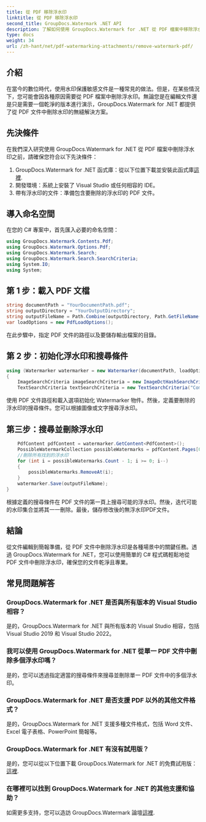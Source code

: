 ```yaml
---
title: 從 PDF 移除浮水印
linktitle: 從 PDF 移除浮水印
second_title: GroupDocs.Watermark .NET API
description: 了解如何使用 GroupDocs.Watermark for .NET 從 PDF 檔案中移除浮水印。專業文檔編輯的簡單步驟。
type: docs
weight: 34
url: /zh-hant/net/pdf-watermarking-attachments/remove-watermark-pdf/
---
```

## 介紹
在當今的數位時代，使用水印保護敏感文件是一種常見的做法。但是，在某些情況下，您可能會因各種原因需要從 PDF 檔案中刪除浮水印。無論您是在編輯文件還是只是需要一個乾淨的版本進行演示，GroupDocs.Watermark for .NET 都提供了從 PDF 文件中刪除水印的無縫解決方案。
## 先決條件
在我們深入研究使用 GroupDocs.Watermark for .NET 從 PDF 檔案中刪除浮水印之前，請確保您符合以下先決條件：
1.  GroupDocs.Watermark for .NET 函式庫：從以下位置下載並安裝此函式庫[這裡](https://releases.groupdocs.com/Watermark/net/).
2. 開發環境：系統上安裝了 Visual Studio 或任何相容的 IDE。
3. 帶有浮水印的文件：準備包含要刪除的浮水印的 PDF 文件。

## 導入命名空間
在您的 C# 專案中，首先匯入必要的命名空間：
```csharp
using GroupDocs.Watermark.Contents.Pdf;
using GroupDocs.Watermark.Options.Pdf;
using GroupDocs.Watermark.Search;
using GroupDocs.Watermark.Search.SearchCriteria;
using System.IO;
using System;
```
## 第 1 步：載入 PDF 文檔
```csharp
string documentPath = "YourDocumentPath.pdf";
string outputDirectory = "YourOutputDirectory";
string outputFileName = Path.Combine(outputDirectory, Path.GetFileName(documentPath));
var loadOptions = new PdfLoadOptions();
```
在此步驟中，指定 PDF 文件的路徑以及要儲存輸出檔案的目錄。
## 第 2 步：初始化浮水印和搜尋條件
```csharp
using (Watermarker watermarker = new Watermarker(documentPath, loadOptions))
{
    ImageSearchCriteria imageSearchCriteria = new ImageDctHashSearchCriteria(Constants.LogoPng);
    TextSearchCriteria textSearchCriteria = new TextSearchCriteria("Company Name");
```
使用 PDF 文件路徑和載入選項初始化 Watermarker 物件。然後，定義要刪除的浮水印的搜尋條件。您可以根據圖像或文字搜尋浮水印。
## 第三步：搜尋並刪除浮水印
```csharp
    PdfContent pdfContent = watermarker.GetContent<PdfContent>();
    PossibleWatermarkCollection possibleWatermarks = pdfContent.Pages[0].Search(imageSearchCriteria.Or(textSearchCriteria));
    //刪除所有找到的浮水印
    for (int i = possibleWatermarks.Count - 1; i >= 0; i--)
    {
        possibleWatermarks.RemoveAt(i);
    }
    watermarker.Save(outputFileName);
}
```
根據定義的搜尋條件在 PDF 文件的第一頁上搜尋可能的浮水印。然後，迭代可能的水印集合並將其一一刪除。最後，儲存修改後的無浮水印PDF文件。

## 結論
從文件編輯到簡報準備，從 PDF 文件中刪除浮水印是各種場景中的關鍵任務。透過 GroupDocs.Watermark for .NET，您可以使用簡單的 C# 程式碼輕鬆地從 PDF 文件中刪除浮水印，確保您的文件乾淨且專業。
## 常見問題解答
### GroupDocs.Watermark for .NET 是否與所有版本的 Visual Studio 相容？
是的，GroupDocs.Watermark for .NET 與所有版本的 Visual Studio 相容，包括 Visual Studio 2019 和 Visual Studio 2022。
### 我可以使用 GroupDocs.Watermark for .NET 從單一 PDF 文件中刪除多個浮水印嗎？
是的，您可以透過指定適當的搜尋條件來搜尋並刪除單一 PDF 文件中的多個浮水印。
### GroupDocs.Watermark for .NET 是否支援 PDF 以外的其他文件格式？
是的，GroupDocs.Watermark for .NET 支援多種文件格式，包括 Word 文件、Excel 電子表格、PowerPoint 簡報等。
### GroupDocs.Watermark for .NET 有沒有試用版？
是的，您可以從以下位置下載 GroupDocs.Watermark for .NET 的免費試用版：[這裡](https://releases.groupdocs.com/).
### 在哪裡可以找到 GroupDocs.Watermark for .NET 的其他支援和協助？
如需更多支持，您可以造訪 GroupDocs.Watermark 論壇[這裡](https://forum.groupdocs.com/c/watermark/19).
